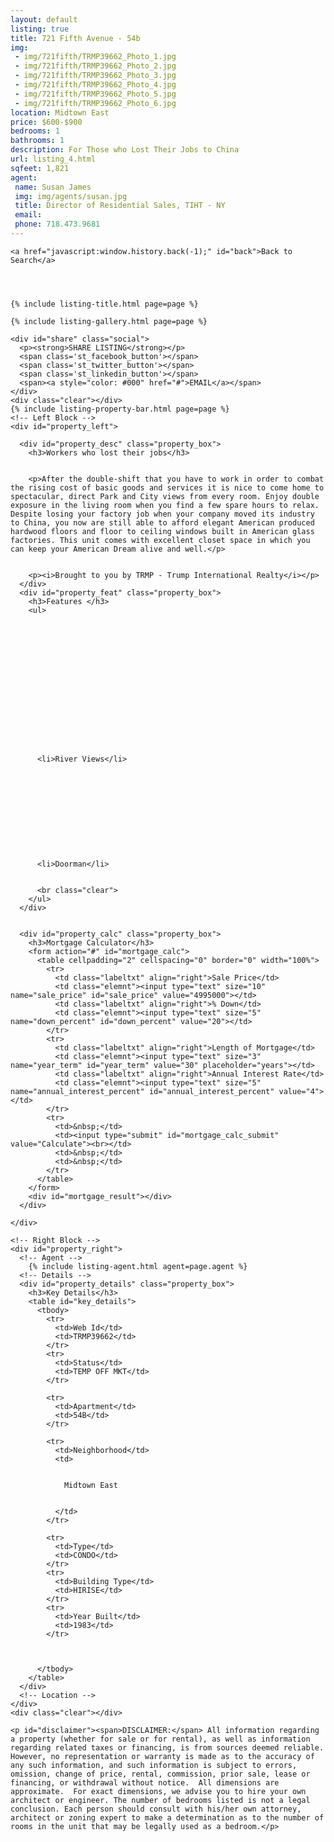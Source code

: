```yaml
---
layout: default
listing: true
title: 721 Fifth Avenue - 54b
img:
 - img/721fifth/TRMP39662_Photo_1.jpg
 - img/721fifth/TRMP39662_Photo_2.jpg
 - img/721fifth/TRMP39662_Photo_3.jpg
 - img/721fifth/TRMP39662_Photo_4.jpg
 - img/721fifth/TRMP39662_Photo_5.jpg
 - img/721fifth/TRMP39662_Photo_6.jpg
location: Midtown East
price: $600-$900
bedrooms: 1
bathrooms: 1
description: For Those who Lost Their Jobs to China
url: listing_4.html
sqfeet: 1,821
agent: 
 name: Susan James
 img: img/agents/susan.jpg
 title: Director of Residential Sales, TIHT - NY
 email: 
 phone: 718.473.9681
---
```


<div id="content">
  <div id="blurred_overlay"></div>

  <div id="full_content">

    <a href="javascript:window.history.back(-1);" id="back">Back to Search</a>




    {% include listing-title.html page=page %}
    
    {% include listing-gallery.html page=page %}

    <div id="share" class="social">
      <p><strong>SHARE LISTING</strong></p>
      <span class='st_facebook_button'></span>
      <span class='st_twitter_button'></span>
      <span class='st_linkedin_button'></span>
      <span><a style="color: #000" href="#">EMAIL</a></span>
    </div>
    <div class="clear"></div>
    {% include listing-property-bar.html page=page %}
    <!-- Left Block -->
    <div id="property_left">

      <div id="property_desc" class="property_box">
        <h3>Workers who lost their jobs</h3>


        <p>After the double-shift that you have to work in order to combat the rising cost of basic goods and services it is nice to come home to spectacular, direct Park and City views from every room. Enjoy double exposure in the living room when you find a few spare hours to relax. Despite losing your factory job when your company moved its industry to China, you now are still able to afford elegant American produced hardwood floors and floor to ceiling windows built in American glass factories. This unit comes with excellent closet space in which you can keep your American Dream alive and well.</p>


        <p><i>Brought to you by TRMP - Trump International Realty</i></p>
      </div>
      <div id="property_feat" class="property_box">
        <h3>Features </h3>
        <ul>
















          <li>River Views</li>











          <li>Doorman</li>


          <br class="clear">
        </ul>
      </div>


      <div id="property_calc" class="property_box">
        <h3>Mortgage Calculator</h3>
        <form action="#" id="mortgage_calc">
          <table cellpadding="2" cellspacing="0" border="0" width="100%">
            <tr>
              <td class="labeltxt" align="right">Sale Price</td>
              <td class="elemnt"><input type="text" size="10" name="sale_price" id="sale_price" value="4995000"></td>
              <td class="labeltxt" align="right">% Down</td>
              <td class="elemnt"><input type="text" size="5" name="down_percent" id="down_percent" value="20"></td>
            </tr>
            <tr>
              <td class="labeltxt" align="right">Length of Mortgage</td>
              <td class="elemnt"><input type="text" size="3" name="year_term" id="year_term" value="30" placeholder="years"></td>
              <td class="labeltxt" align="right">Annual Interest Rate</td>
              <td class="elemnt"><input type="text" size="5" name="annual_interest_percent" id="annual_interest_percent" value="4"></td>
            </tr>
            <tr>
              <td>&nbsp;</td>
              <td><input type="submit" id="mortgage_calc_submit" value="Calculate"><br></td>
              <td>&nbsp;</td>
              <td>&nbsp;</td>
            </tr>
          </table>
        </form>
        <div id="mortgage_result"></div>
      </div>

    </div>

    <!-- Right Block -->
    <div id="property_right">
      <!-- Agent -->
        {% include listing-agent.html agent=page.agent %}
      <!-- Details -->
      <div id="property_details" class="property_box">
        <h3>Key Details</h3>
        <table id="key_details">
          <tbody>
            <tr>
              <td>Web Id</td>
              <td>TRMP39662</td>
            </tr>
            <tr>
              <td>Status</td>
              <td>TEMP OFF MKT</td>
            </tr>

            <tr>
              <td>Apartment</td>
              <td>54B</td>
            </tr>

            <tr>
              <td>Neighborhood</td>
              <td>


                Midtown East


              </td>
            </tr>

            <tr>
              <td>Type</td>
              <td>CONDO</td>
            </tr>
            <tr>
              <td>Building Type</td>
              <td>HIRISE</td>
            </tr>
            <tr>
              <td>Year Built</td>
              <td>1983</td>
            </tr>


            
          </tbody>
        </table>
      </div>
      <!-- Location -->
    </div>
    <div class="clear"></div>

    <p id="disclaimer"><span>DISCLAIMER:</span> All information regarding a property (whether for sale or for rental), as well as information regarding related taxes or financing, is from sources deemed reliable.  However, no representation or warranty is made as to the accuracy of any such information, and such information is subject to errors, omission, change of price, rental, commission, prior sale, lease or financing, or withdrawal without notice.  All dimensions are approximate.  For exact dimensions, we advise you to hire your own architect or engineer. The number of bedrooms listed is not a legal conclusion. Each person should consult with his/her own attorney, architect or zoning expert to make a determination as to the number of rooms in the unit that may be legally used as a bedroom.</p>
  </div>
</div>